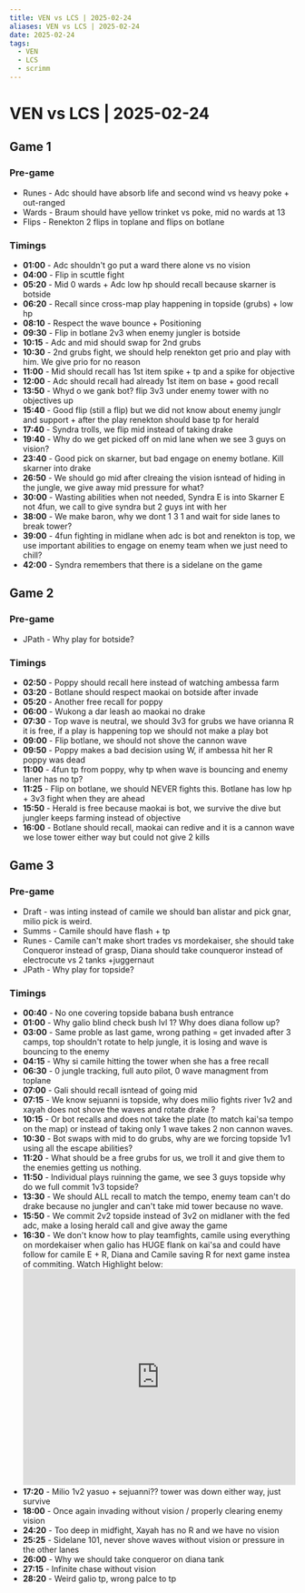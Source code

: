 ```yaml
---
title: VEN vs LCS | 2025-02-24
aliases: VEN vs LCS | 2025-02-24
date: 2025-02-24
tags:
  - VEN
  - LCS
  - scrimm
---
```

# VEN vs LCS | 2025-02-24

## Game 1

### Pre-game

- Runes - Adc should have absorb life and second wind vs heavy poke + out-ranged
- Wards - Braum should have yellow trinket vs poke, mid no wards at 13
- Flips - Renekton 2 flips in toplane and flips on botlane

### Timings

- **01:00** - Adc shouldn't go put a ward there alone vs no vision
- **04:00** - Flip in scuttle fight
- **05:20** - Mid 0 wards + Adc low hp should recall because skarner is botside
- **06:20** - Recall since cross-map play happening in topside (grubs) + low hp
- **08:10** - Respect the wave bounce + Positioning
- **09:30** - Flip in botlane 2v3 when enemy jungler is botside
- **10:15** - Adc and mid should swap for 2nd grubs
- **10:30** - 2nd grubs fight, we should help renekton get prio and play with him. We give prio for no reason
- **11:00** -  Mid should recall has 1st item spike + tp and a spike for objective
- **12:00** - Adc should recall had already 1st item on base + good recall
- **13:50** - Whyd o we gank bot? flip 3v3 under enemy tower with no objectives up
- **15:40** - Good flip (still a flip) but we did not know about enemy junglr and support + after the play renekton should base tp for herald
- **17:40** - Syndra trolls, we flip mid instead of taking drake
- **19:40** - Why do we get picked off on mid lane when we see 3 guys on vision?
- **23:40** - Good pick on skarner, but bad engage on enemy botlane. Kill skarner into drake
- **26:50** - We should go mid after clreaing the vision isntead of hiding in the jungle, we give away mid pressure for what?
- **30:00** - Wasting abilities when not needed, Syndra E is into Skarner E not 4fun, we call to give syndra but 2 guys int with her
- **38:00** - We make baron, why we dont 1 3 1 and wait for side lanes to break tower?
- **39:00** - 4fun fighting in midlane when adc is bot and renekton is top, we use important abilities to engage on enemy team when we just need to chill?
- **42:00** - Syndra remembers that there is a sidelane on the game

## Game 2

### Pre-game

- JPath - Why play for botside?

### Timings

- **02:50** - Poppy should recall here instead of watching ambessa farm
- **03:20** - Botlane should respect maokai on botside after invade
- **05:20** - Another free recall for poppy
- **06:00** - Wukong a dar leash ao maokai no drake
- **07:30** - Top wave is neutral, we should 3v3 for grubs we have orianna R it is free, if a play is happening top we should not make a play bot
- **09:00** - Flip botlane, we should not shove the cannon wave
- **09:50** - Poppy makes a bad decision using W, if ambessa hit her R poppy was dead
- **11:00** - 4fun tp from poppy, why tp when wave is bouncing and enemy laner has no tp?
- **11:25** - Flip on botlane, we should NEVER fights this. Botlane has low hp + 3v3 fight when they are ahead
- **15:50** - Herald is free because maokai is bot, we survive the dive but jungler keeps farming instead of objective
- **16:00** - Botlane should recall, maokai can redive and it is a cannon wave we lose tower either way but could not give 2 kills

## Game 3

### Pre-game

- Draft - was inting instead of camile we should ban alistar and pick gnar, milio pick is weird.
- Summs - Camile should have flash + tp
- Runes - Camile can't make short trades vs mordekaiser, she should take Conqueror instead of grasp, Diana should take counqueror instead of electrocute vs 2 tanks +juggernaut
- JPath - Why play for topside?

### Timings

- **00:40** - No one covering topside babana bush entrance
- **01:00** - Why galio blind check bush lvl 1? Why does diana follow up?
- **03:00** - Same proble as last game, wrong pathing = get invaded after 3 camps, top shouldn't rotate to help jungle, it is losing and wave is bouncing to the enemy
- **04:15** - Why si camile hitting the tower when she has a free recall
- **06:30** - 0 jungle tracking, full auto pilot, 0 wave managment from toplane
- **07:00** - Gali should recall isntead of going mid
- **07:15** - We know sejuanni is topside, why does milio fights river 1v2 and xayah does not shove the waves and rotate drake ?
- **10:15** - Or bot recalls and does not take the plate (to match kai'sa tempo on the map) or instead of taking only 1 wave takes 2 non cannon waves.
- **10:30** - Bot swaps with mid to do grubs, why are we forcing topside 1v1 using all the escape abilities?
- **11:20** - What should be a free grubs for us, we troll it and give them to the enemies getting us nothing.
- **11:50** - Individual plays ruinning the game, we see 3 guys topside why do we full commit 1v3 topside?
- **13:30** - We should ALL recall to match the tempo, enemy team can't do drake because no jungler and can't take mid tower because no wave.
- **15:50** - We commit 2v2 topside instead of 3v2 on midlaner with the fed adc, make a losing herald call and give away the game
- **16:30** - We don't know how to play teamfights, camile using everything on mordekaiser when galio has HUGE flank on kai'sa and could have follow for camile E + R, Diana and Camile saving R for next game instea of commiting. Watch Highlight below: <iframe width="100%" height="380" src="https://www.youtube.com/embed/BurBmU6jrWo?si=aORoSdCvmTK9YRqt" title="YouTube video player" frameborder="0" allow="accelerometer; autoplay; clipboard-write; encrypted-media; gyroscope; picture-in-picture; web-share" referrerpolicy="strict-origin-when-cross-origin" allowfullscreen></iframe>
- **17:20** - Milio 1v2 yasuo + sejuanni?? tower was down either way, just survive
- **18:00** - Once again invading without vision / properly clearing enemy vision
- **24:20** - Too deep in midfight, Xayah has no R and we have no vision
- **25:25** - Sidelane 101, never shove waves without vision or pressure in the other lanes
- **26:00** - Why we should take conqueror on diana tank
- **27:15** - Infinite chase without vision
- **28:20** - Weird galio tp, wrong palce to tp